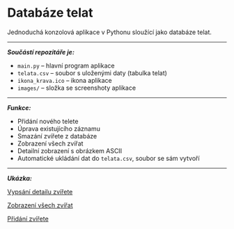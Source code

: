 # Databáze telat

Jednoduchá konzolová aplikace v Pythonu sloužící jako databáze telat. 

---

***Součástí repozitáře je:***
- `main.py` – hlavní program aplikace  
- `telata.csv` – soubor s uloženými daty (tabulka telat)  
- `ikona_krava.ico` – ikona aplikace  
- `images/` – složka se screenshoty aplikace  

---

***Funkce:***
- Přidání nového telete
- Úprava existujícího záznamu
- Smazání zvířete z databáze
- Zobrazení všech zvířat 
- Detailní zobrazení s obrázkem ASCII 
- Automatické ukládání dat do `telata.csv`, soubor se sám vytvoří

---

***Ukázka:***

[Vypsání detailu zvířete](images/Vypsání-detailu-zvířete.png)

[Zobrazení všech zvířat](images/Zobrazení-všech-zvířat.png)

[Přidání zvířete](images/Přidání-zvířete.png)
